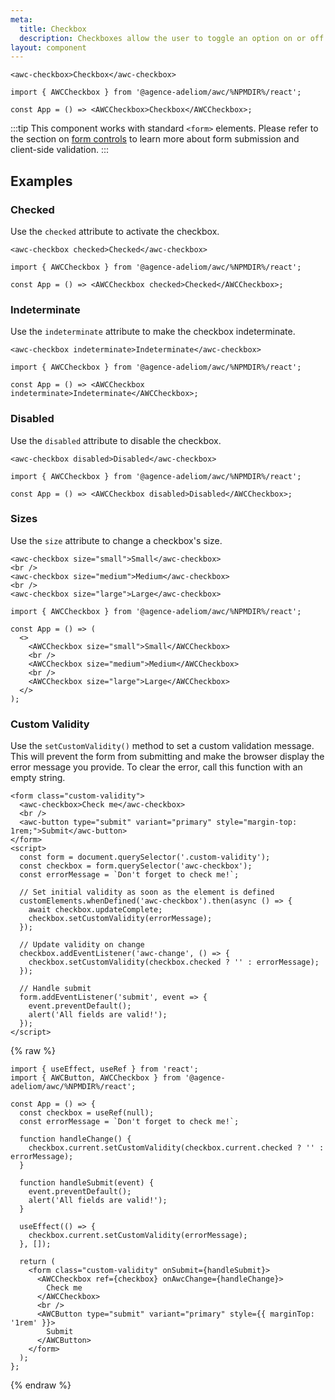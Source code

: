 ```yaml
---
meta:
  title: Checkbox
  description: Checkboxes allow the user to toggle an option on or off.
layout: component
---
```


```html:preview
<awc-checkbox>Checkbox</awc-checkbox>
```

```jsx:react
import { AWCCheckbox } from '@agence-adeliom/awc/%NPMDIR%/react';

const App = () => <AWCCheckbox>Checkbox</AWCCheckbox>;
```

:::tip
This component works with standard `<form>` elements. Please refer to the section on [form controls](/getting-started/form-controls) to learn more about form submission and client-side validation.
:::

## Examples

### Checked

Use the `checked` attribute to activate the checkbox.

```html:preview
<awc-checkbox checked>Checked</awc-checkbox>
```

```jsx:react
import { AWCCheckbox } from '@agence-adeliom/awc/%NPMDIR%/react';

const App = () => <AWCCheckbox checked>Checked</AWCCheckbox>;
```

### Indeterminate

Use the `indeterminate` attribute to make the checkbox indeterminate.

```html:preview
<awc-checkbox indeterminate>Indeterminate</awc-checkbox>
```

```jsx:react
import { AWCCheckbox } from '@agence-adeliom/awc/%NPMDIR%/react';

const App = () => <AWCCheckbox indeterminate>Indeterminate</AWCCheckbox>;
```

### Disabled

Use the `disabled` attribute to disable the checkbox.

```html:preview
<awc-checkbox disabled>Disabled</awc-checkbox>
```

```jsx:react
import { AWCCheckbox } from '@agence-adeliom/awc/%NPMDIR%/react';

const App = () => <AWCCheckbox disabled>Disabled</AWCCheckbox>;
```

### Sizes

Use the `size` attribute to change a checkbox's size.

```html:preview
<awc-checkbox size="small">Small</awc-checkbox>
<br />
<awc-checkbox size="medium">Medium</awc-checkbox>
<br />
<awc-checkbox size="large">Large</awc-checkbox>
```

```jsx:react
import { AWCCheckbox } from '@agence-adeliom/awc/%NPMDIR%/react';

const App = () => (
  <>
    <AWCCheckbox size="small">Small</AWCCheckbox>
    <br />
    <AWCCheckbox size="medium">Medium</AWCCheckbox>
    <br />
    <AWCCheckbox size="large">Large</AWCCheckbox>
  </>
);
```

### Custom Validity

Use the `setCustomValidity()` method to set a custom validation message. This will prevent the form from submitting and make the browser display the error message you provide. To clear the error, call this function with an empty string.

```html:preview
<form class="custom-validity">
  <awc-checkbox>Check me</awc-checkbox>
  <br />
  <awc-button type="submit" variant="primary" style="margin-top: 1rem;">Submit</awc-button>
</form>
<script>
  const form = document.querySelector('.custom-validity');
  const checkbox = form.querySelector('awc-checkbox');
  const errorMessage = `Don't forget to check me!`;

  // Set initial validity as soon as the element is defined
  customElements.whenDefined('awc-checkbox').then(async () => {
    await checkbox.updateComplete;
    checkbox.setCustomValidity(errorMessage);
  });

  // Update validity on change
  checkbox.addEventListener('awc-change', () => {
    checkbox.setCustomValidity(checkbox.checked ? '' : errorMessage);
  });

  // Handle submit
  form.addEventListener('submit', event => {
    event.preventDefault();
    alert('All fields are valid!');
  });
</script>
```

{% raw %}

```jsx:react
import { useEffect, useRef } from 'react';
import { AWCButton, AWCCheckbox } from '@agence-adeliom/awc/%NPMDIR%/react';

const App = () => {
  const checkbox = useRef(null);
  const errorMessage = `Don't forget to check me!`;

  function handleChange() {
    checkbox.current.setCustomValidity(checkbox.current.checked ? '' : errorMessage);
  }

  function handleSubmit(event) {
    event.preventDefault();
    alert('All fields are valid!');
  }

  useEffect(() => {
    checkbox.current.setCustomValidity(errorMessage);
  }, []);

  return (
    <form class="custom-validity" onSubmit={handleSubmit}>
      <AWCCheckbox ref={checkbox} onAwcChange={handleChange}>
        Check me
      </AWCCheckbox>
      <br />
      <AWCButton type="submit" variant="primary" style={{ marginTop: '1rem' }}>
        Submit
      </AWCButton>
    </form>
  );
};
```

{% endraw %}
